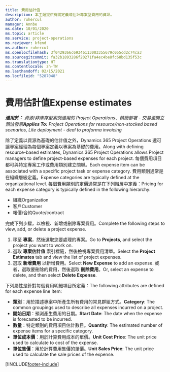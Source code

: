 ```yaml
---
title: 費用估計值
description: 本主題提供有關定義或估計專案型費用的資訊。
author: ruhercul
manager: Annbe
ms.date: 10/01/2020
ms.topic: article
ms.service: project-operations
ms.reviewer: kfend
ms.author: ruhercul
ms.openlocfilehash: 3f0429366c69346113003355679c055cd2c74ca3
ms.sourcegitcommit: fa32b1893286f20271fa4ec4be8fc68bd135f53c
ms.translationtype: HT
ms.contentlocale: zh-TW
ms.lasthandoff: 02/15/2021
ms.locfileid: "5287048"
---
```

# <a name="expense-estimates"></a><span data-ttu-id="957e4-103">費用估計值</span><span class="sxs-lookup"><span data-stu-id="957e4-103">Expense estimates</span></span>
<span data-ttu-id="957e4-104">_**適用於：** 資源/非庫存型案例適用的 Project Operations、精簡部署 - 交易至開立預估發票_</span><span class="sxs-lookup"><span data-stu-id="957e4-104">_**Applies To:** Project Operations for resource/non-stocked based scenarios, Lite deployment - deal to proforma invoicing_</span></span>

<span data-ttu-id="957e4-105">除了定義以資源為基礎的估計值之外，Dynamics 365 Project Operations 還可讓專案經理為每個專案定義以專案為基礎的費用。</span><span class="sxs-lookup"><span data-stu-id="957e4-105">Along with defining resource-based estimates, Dynamics 365 Project Operations allows Project managers to define project-based expenses for each project.</span></span> <span data-ttu-id="957e4-106">每個費用項目都可與特定專案工作或費用類別建立關聯。</span><span class="sxs-lookup"><span data-stu-id="957e4-106">Each expense item can be associated with a specific project task or expense category.</span></span> <span data-ttu-id="957e4-107">費用類別通常是在組織層級定義。</span><span class="sxs-lookup"><span data-stu-id="957e4-107">Expense categories are typically defined at the organizational level.</span></span> <span data-ttu-id="957e4-108">每個費用類別的定價通常是在下列階層中定義：</span><span class="sxs-lookup"><span data-stu-id="957e4-108">Pricing for each expense category is typically defined in the following hierarchy:</span></span>

- <span data-ttu-id="957e4-109">組織</span><span class="sxs-lookup"><span data-stu-id="957e4-109">Organization</span></span>
- <span data-ttu-id="957e4-110">客戶</span><span class="sxs-lookup"><span data-stu-id="957e4-110">Customer</span></span>
- <span data-ttu-id="957e4-111">報價/合約</span><span class="sxs-lookup"><span data-stu-id="957e4-111">Quote/contract</span></span>

<span data-ttu-id="957e4-112">完成下列步驟，以檢視、新增或刪除專案費用。</span><span class="sxs-lookup"><span data-stu-id="957e4-112">Complete the following steps to view, add, or delete a project expense.</span></span>

1. <span data-ttu-id="957e4-113">移至 **專案**，然後選取您要處理的專案。</span><span class="sxs-lookup"><span data-stu-id="957e4-113">Go to **Projects**, and select the project you want to work on.</span></span>
2. <span data-ttu-id="957e4-114">選取 **專案估計值** 索引標籤，然後檢視專案費用清單。</span><span class="sxs-lookup"><span data-stu-id="957e4-114">Select the **Project Estimates** tab and view the list of project expenses.</span></span>
3. <span data-ttu-id="957e4-115">選取 **新增費用** 以新增費用。</span><span class="sxs-lookup"><span data-stu-id="957e4-115">Select **New Expense** to add an expense.</span></span> <span data-ttu-id="957e4-116">或者，選取要刪除的費用，然後選取 **刪除費用**。</span><span class="sxs-lookup"><span data-stu-id="957e4-116">Or, select an expense to delete, and then select **Delete Expense**.</span></span>

<span data-ttu-id="957e4-117">下列屬性是針對每個費用明細項目所定義：</span><span class="sxs-lookup"><span data-stu-id="957e4-117">The following attributes are defined for each expense line item:</span></span>

- <span data-ttu-id="957e4-118">**類別**：用於描述專案中所產生所有費用的常見群組方式。</span><span class="sxs-lookup"><span data-stu-id="957e4-118">**Category**: The common groupings used to describe all expenses incurred on a project.</span></span>
- <span data-ttu-id="957e4-119">**開始日期**：預測產生費用的日期。</span><span class="sxs-lookup"><span data-stu-id="957e4-119">**Start Date**: The date when the expense is forecasted to be incurred.</span></span>
- <span data-ttu-id="957e4-120">**數量**：特定類別的費用項目估計數目。</span><span class="sxs-lookup"><span data-stu-id="957e4-120">**Quantity**: The estimated number of expense items for a specific category.</span></span>
- <span data-ttu-id="957e4-121">**單位成本價**：用於計算費用成本的單價。</span><span class="sxs-lookup"><span data-stu-id="957e4-121">**Unit Cost Price**: The unit price used to calculate to cost of the expense.</span></span>
- <span data-ttu-id="957e4-122">**單位售價**：用於計算費用售價的單價。</span><span class="sxs-lookup"><span data-stu-id="957e4-122">**Unit Sales Price**: The unit price used to calculate the sale prices of the expense.</span></span>



[!INCLUDE[footer-include](../includes/footer-banner.md)]